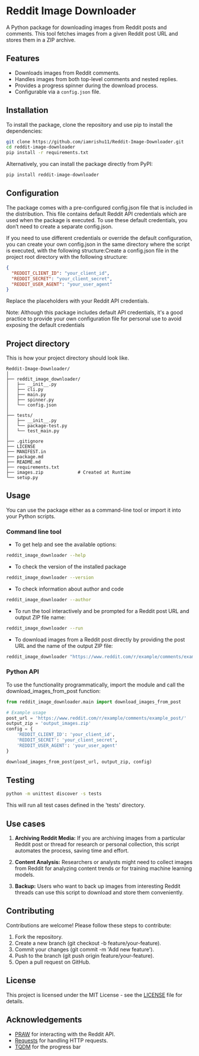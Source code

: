 # Reddit Image Downloader

A Python package for downloading images from Reddit posts and comments. This tool fetches images from a given Reddit post URL and stores them in a ZIP archive.

## Features

- Downloads images from Reddit comments.
- Handles images from both top-level comments and nested replies.
- Provides a progress spinner during the download process.
- Configurable via a `config.json` file.

## Installation

To install the package, clone the repository and use pip to install the dependencies:

```bash
git clone https://github.com/iamrishu11/Reddit-Image-Downloader.git
cd reddit-image-downloader
pip install -r requirements.txt
```

Alternatively, you can install the package directly from PyPI:

```bash
pip install reddit-image-downloader
```

## Configuration

The package comes with a pre-configured config.json file that is included in the distribution. This file contains default Reddit API credentials which are used when the package is executed. To use these default credentials, you don’t need to create a separate config.json.

If you need to use different credentials or override the default configuration, you can create your own config.json in the same directory where the script is executed, with the following structure:Create a config.json file in the project root directory with the following structure:

```json
{
  "REDDIT_CLIENT_ID": "your_client_id",
  "REDDIT_SECRET": "your_client_secret",
  "REDDIT_USER_AGENT": "your_user_agent"
}
```
Replace the placeholders with your Reddit API credentials.

Note: Although this package includes default API credentials, it's a good practice to provide your own configuration file for personal use to avoid exposing the default credentials

## Project directory

This is how your project directory should look like.

```plaintext
Reddit-Image-Downloader/
│
├── reddit_image_downloader/
│   ├── __init__.py
│   ├── cli.py
│   ├── main.py
│   ├── spinner.py
│   └── config.json
│   
├── tests/
│   ├── __init__.py
│   └── package-test.py
│   └── test_main.py 
│
├── .gitignore
├── LICENSE
├── MANIFEST.in
├── package.md
├── README.md
├── requirements.txt
├── images.zip             # Created at Runtime
└── setup.py
```

## Usage

You can use the package either as a command-line tool or import it into your Python scripts.

### Command line tool

- To get help and see the available options:
```bash
reddit_image_downloader --help 
```

- To check the version of the installed package
```bash
reddit_image_downloader --version
```

- To check information about author and code
```bash
reddit_image_downloader --author
```

- To run the tool interactively and be prompted for a Reddit post URL and output ZIP file name:
```bash
reddit_image_downloader --run
```

- To download images from a Reddit post directly by providing the post URL and the name of the output ZIP file:
```bash
reddit_image_downloader "https://www.reddit.com/r/example/comments/example_post/" "my_images.zip"
```

### Python API

To use the functionality programmatically, import the module and call the download_images_from_post function:

```python
from reddit_image_downloader.main import download_images_from_post

# Example usage
post_url = 'https://www.reddit.com/r/example/comments/example_post/'
output_zip = 'output_images.zip'
config = {
    'REDDIT_CLIENT_ID': 'your_client_id',
    'REDDIT_SECRET': 'your_client_secret',
    'REDDIT_USER_AGENT': 'your_user_agent'
}

download_images_from_post(post_url, output_zip, config)
```

## Testing

```bash
python -m unittest discover -s tests
```

This will run all test cases defined in the 'tests' directory.

## Use cases

1. **Archiving Reddit Media:** If you are archiving images from a particular Reddit post or thread for research or personal collection, this script automates the process, saving time and effort.

2. **Content Analysis:** Researchers or analysts might need to collect images from Reddit for analyzing content trends or for training machine learning models.

3. **Backup:** Users who want to back up images from interesting Reddit threads can use this script to download and store them conveniently.

## Contributing

Contributions are welcome! Please follow these steps to contribute:

1. Fork the repository.
2. Create a new branch (git checkout -b feature/your-feature).
3. Commit your changes (git commit -m 'Add new feature').
4. Push to the branch (git push origin feature/your-feature).
5. Open a pull request on GitHub.

## License

This project is licensed under the MIT License - see the [LICENSE](LICENSE) file for details.

## Acknowledgements

- [PRAW](https://pypi.org/project/praw/) for interacting with the Reddit API.
- [Requests](https://pypi.org/project/requests/) for handling HTTP requests.
- [TQDM](https://pypi.org/project/tqdm/) for the progress bar